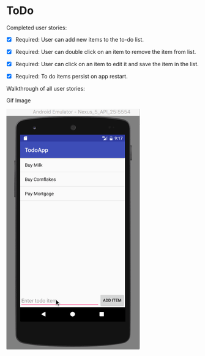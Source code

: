 # ToDo

Completed user stories:
- [x] Required: User can add new items to the to-do list.
- [x] Required: User can double click on an item to remove the item from list.
- [x] Required: User can click on an item to edit it and save the item in the list.
- [x] Required: To do items persist on app restart.


Walkthrough of all user stories:

Gif Image


![Alt Text](todo.gif)
